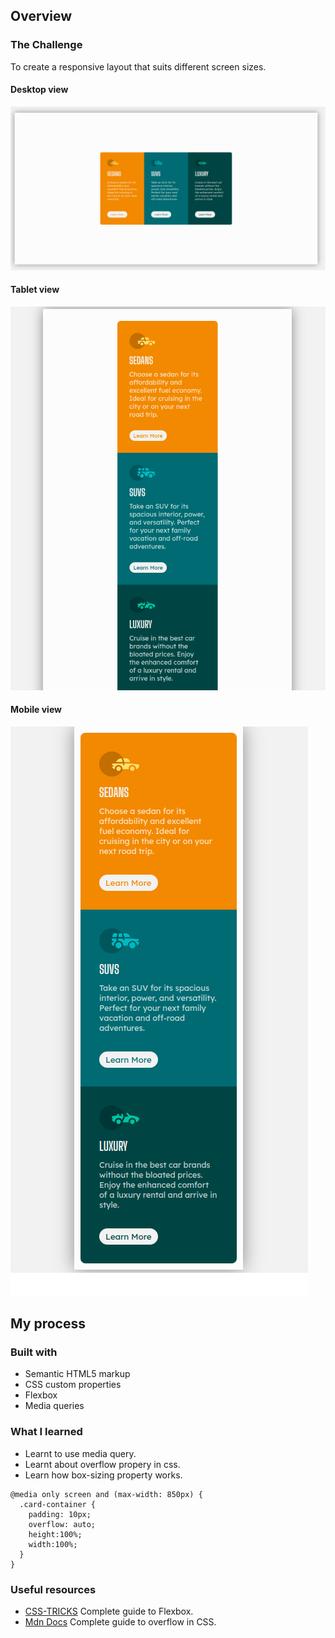 ## Overview
### The Challenge
To create a responsive layout that suits different screen sizes.

#### Desktop view
![desktop view of cards-layout](image.png)

#### Tablet view
![tablet view of cards-layout](image-2.png)

#### Mobile view
![mobile view of cards-layout](image-1.png)

## My process
### Built with
- Semantic HTML5 markup
- CSS custom properties
- Flexbox
- Media queries

### What I learned
- Learnt to use media query.
- Learnt about overflow propery in css.
- Learn how box-sizing property works.
```
@media only screen and (max-width: 850px) {
  .card-container {
    padding: 10px;
    overflow: auto;
    height:100%;
    width:100%;
  }
}
```

### Useful resources
- [CSS-TRICKS](https://css-tricks.com/snippets/css/a-guide-to-flexbox/) Complete guide to Flexbox.
- [Mdn Docs](https://developer.mozilla.org/en-US/docs/Web/CSS/overflow) Complete guide to overflow in CSS.
